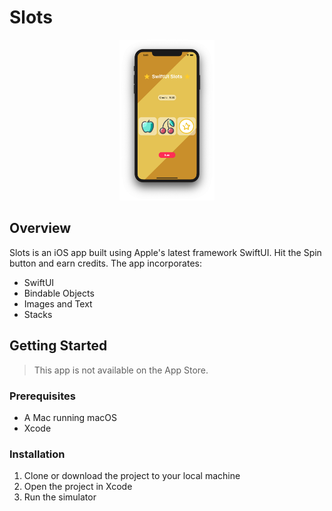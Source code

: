 # Slots

<div align="center">
  <img src="./home.png" width="30%" height="30%">
</div>

## Overview

Slots is an iOS app built using Apple's latest framework SwiftUI. Hit the Spin button and earn credits. The app incorporates:

- SwiftUI
- Bindable Objects
- Images and Text
- Stacks

## Getting Started

> This app is not available on the App Store.

### Prerequisites

- A Mac running macOS
- Xcode

### Installation

1. Clone or download the project to your local machine
2. Open the project in Xcode
3. Run the simulator
